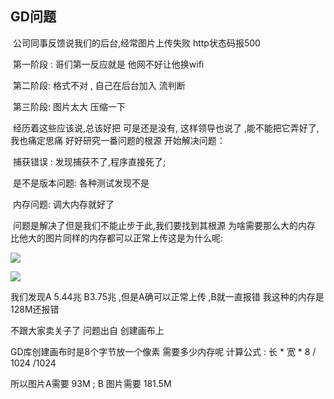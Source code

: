 ## GD问题

​       公司同事反馈说我们的后台,经常图片上传失败  http状态码报500

​         第一阶段 : 哥们第一反应就是 他网不好让他换wifi

​         第二阶段: 格式不对 , 自己在后台加入 流判断

​         第三阶段: 图片太大 压缩一下

​        经历着这些应该说,总该好把 可是还是没有, 这样领导也说了 ,能不能把它弄好了,我也痛定思痛 好好研究一番问题的根源  开始解决问题：

​    捕获错误 : 发现捕获不了,程序直接死了;

​    是不是版本问题: 各种测试发现不是

​    内存问题:  调大内存就好了

​     问题是解决了但是我们不能止步于此,我们要找到其根源 为啥需要那么大的内存 比他大的图片同样的内存都可以正常上传这是为什么呢:

![](https://github.com/wulimax/blogs/blob/master/img/php_thumb_1.png)

![](https://github.com/wulimax/blogs/blob/master/img/php_thumb_2.png)

我们发现A 5.44兆 B3.75兆  ,但是A确可以正常上传 ,B就一直报错 我这种的内存是128M还报错 

 不跟大家卖关子了 问题出自 创建画布上 

GD库创建画布时是8个字节放一个像素 需要多少内存呢  计算公式 : 长 * 宽 * 8  / 1024 /1024

所以图片A需要 93M ; B 图片需要 181.5M



